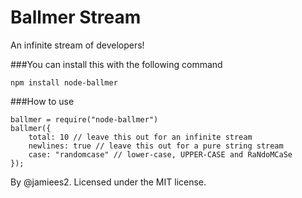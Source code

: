 # Ballmer Stream
An infinite stream of developers!

###You can install this with the following command
```
npm install node-ballmer
```

###How to use
```
ballmer = require("node-ballmer")
ballmer({
	total: 10 // leave this out for an infinite stream
	newlines: true // leave this out for a pure string stream
	case: "randomcase" // lower-case, UPPER-CASE and RaNdoMCaSe
});
```

By @jamiees2. Licensed under the MIT license.